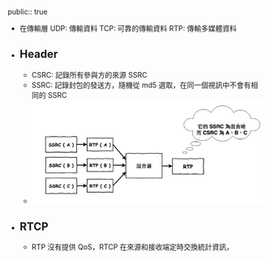 public:: true

- 在傳輸層
  UDP: 傳輸資料
  TCP: 可靠的傳輸資料
  RTP: 傳輸多媒體資料
- ## Header
	- CSRC: 記錄所有參與方的來源 SSRC
	- SSRC: 記錄封包的發送方，隨機從 md5 選取，在同一個視訊中不會有相同的 SSRC
	- ![image.png](../assets/image_1745822962484_0.png)
- ## RTCP
	- RTP 沒有提供 QoS，RTCP 在來源和接收端定時交換統計資訊，